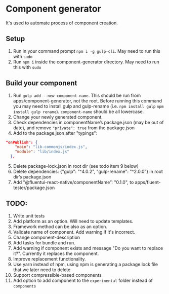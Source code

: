 # Component generator

It's used to automate process of component creation.

## Setup

1. Run in your command prompt `npm i -g gulp-cli`. May need to run this with `sudo`
2. Run `npm i` inside the component-generator directory. May need to run this with `sudo`

## Build your component

1. Run `gulp add --new component-name`. This should be run from apps/component-generator, not the root. Before running this command you may need to install gulp and gulp-rename (i.e. `npm install gulp` `npm install gulp rename`). `component-name` should be all lowercase.
2. Change your newly generated component.
3. Check dependencies in componentName’s package.json (may be out of date), and remove `"private": true` from the package.json
4. Add to the package.json after "typings":

```json
"onPublish": {
    "main": "lib-commonjs/index.js",
    "module": "lib/index.js"
  },
```

5. Delete package-lock.json in root dir (see todo item 9 below)
6. Delete dependencies: {"gulp": "^4.0.2", "gulp-rename": "^2.0.0”} in root dir’s package.json
7. Add "@fluentui-react-native/componentName”: "0.1.0", to apps/fluent-tester/package.json

## TODO:

1. Write unit tests
2. Add platform as an option. Will need to update templates.
3. Framework method can be also as an option.
4. Validate name of component. Add warning if it's incorrect.
5. Change component-description
6. Add tasks for bundle and run.
7. Add warning if component exists and message "Do you want to replace it?".
   Currently it replaces the component.
8. Improve replacement functionality.
9. Use yarn instead of npm, using npm is generating a package.lock file that we later need to delete
10. Support compressible-based components
11. Add option to add component to the `experimental` folder instead of `components`
